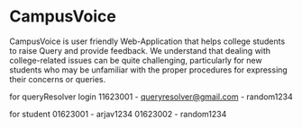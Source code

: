 # CampusVoice
CampusVoice is user friendly Web-Application that helps college students to raise Query and provide feedback. We understand that dealing with college-related issues can be quite challenging, particularly for new students who may be unfamiliar with the proper procedures for expressing their concerns or queries.


for queryResolver login
11623001 - queryresolver@gmail.com - random1234

for student
01623001 - arjav1234
01623002 - random1234